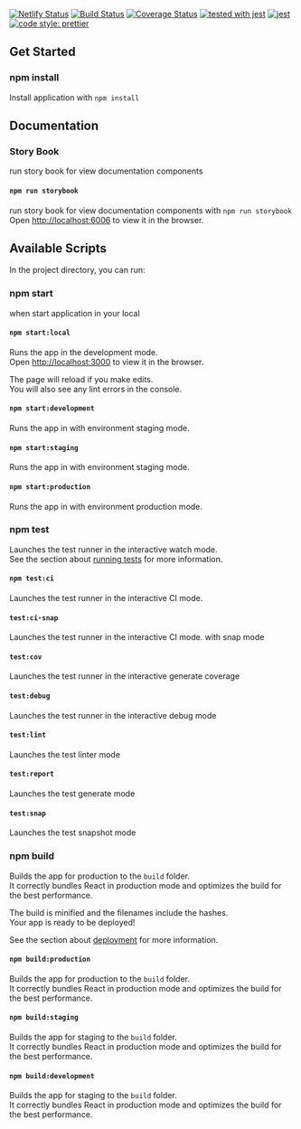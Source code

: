 [![Netlify Status](https://api.netlify.com/api/v1/badges/166feb4a-7945-4abf-9125-d1cae40165c7/deploy-status)](https://app.netlify.com/sites/stoic-kalam-3e2a64/deploys) [![Build Status](https://travis-ci.org/ggican/-poke-api.svg?branch=master)](https://travis-ci.org/ggican/-poke-api)  [![Coverage Status](https://coveralls.io/repos/github/ggican/-poke-api/badge.svg?branch=master)](https://coveralls.io/github/ggican/-poke-api?branch=master) [![tested with jest](https://img.shields.io/badge/tested_with-jest-99424f.svg)](https://github.com/facebook/jest) [![jest](https://jestjs.io/img/jest-badge.svg)](https://github.com/facebook/jest) [![code style: prettier](https://img.shields.io/badge/code_style-prettier-ff69b4.svg?style=flat-square)](https://github.com/prettier/prettier)
 

## Get Started

### npm install
Install application with `npm install`


## Documentation

### Story Book
run story book for view documentation components



#### `npm run storybook`
run story book for view documentation components with `npm run storybook`
Open [http://localhost:6006](http://localhost:3000) to view it in the browser.

## Available Scripts

In the project directory, you can run:

### npm start
when start application in your local

#### `npm start:local`

Runs the app in the development mode.<br />
Open [http://localhost:3000](http://localhost:3000) to view it in the browser.

The page will reload if you make edits.<br />
You will also see any lint errors in the console.

#### `npm start:development`

Runs the app in with environment staging mode.<br />

#### `npm start:staging`

Runs the app in with environment staging mode.<br />

#### `npm start:production`

Runs the app in with environment production mode.<br />

### npm test

Launches the test runner in the interactive watch mode.<br />
See the section about [running tests](https://facebook.github.io/create-react-app/docs/running-tests) for more information.

#### `npm test:ci`

Launches the test runner in the interactive CI mode.<br />

#### `test:ci-snap`

Launches the test runner in the interactive CI mode. with snap mode<br />

#### `test:cov`

Launches the test runner in the interactive generate coverage<br />

#### `test:debug`

Launches the test runner in the interactive debug mode<br />

#### `test:lint`

Launches the test linter mode<br />

#### `test:report`

Launches the test generate mode<br />

#### `test:snap`

Launches the test snapshot mode<br />

### npm build

Builds the app for production to the `build` folder.<br />
It correctly bundles React in production mode and optimizes the build for the best performance.

The build is minified and the filenames include the hashes.<br />
Your app is ready to be deployed!

See the section about [deployment](https://facebook.github.io/create-react-app/docs/deployment) for more information.

#### `npm build:production`

Builds the app for production to the `build` folder.<br />
It correctly bundles React in production mode and optimizes the build for the best performance.

#### `npm build:staging`

Builds the app for staging to the `build` folder.<br />
It correctly bundles React in production mode and optimizes the build for the best performance.

#### `npm build:development`

Builds the app for staging to the `build` folder.<br />
It correctly bundles React in production mode and optimizes the build for the best performance.
